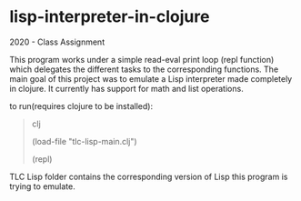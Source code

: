 # lisp-interpreter-in-clojure

2020 - Class Assignment

This program works under a simple read-eval print loop (repl function) which delegates the different tasks to the corresponding functions. The main goal of this project was to emulate a Lisp interpreter made completely in clojure. It currently has support for math and list operations.

to run(requires clojure to be installed):
>
>clj
>
>(load-file "tlc-lisp-main.clj")
>
>(repl)
>
TLC Lisp folder contains the corresponding version of Lisp this program is trying to emulate.
